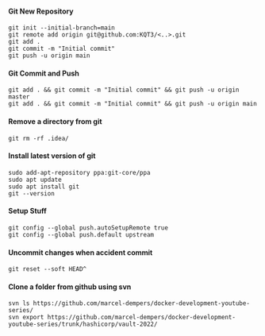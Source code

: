 #### Git New Repository

```
git init --initial-branch=main
git remote add origin git@github.com:KQT3/<..>.git
git add .
git commit -m "Initial commit"
git push -u origin main
```

#### Git Commit and Push
```
git add . && git commit -m "Initial commit" && git push -u origin master
git add . && git commit -m "Initial commit" && git push -u origin main
```

#### Remove a directory from git
```
git rm -rf .idea/
```

#### Install latest version of git

```
sudo add-apt-repository ppa:git-core/ppa
sudo apt update
sudo apt install git
git --version
```

#### Setup Stuff

```
git config --global push.autoSetupRemote true
git config --global push.default upstream
```

#### Uncommit changes when accident commit

```
git reset --soft HEAD^
```

#### Clone a folder from github using svn

```
svn ls https://github.com/marcel-dempers/docker-development-youtube-series/
svn export https://github.com/marcel-dempers/docker-development-youtube-series/trunk/hashicorp/vault-2022/
```